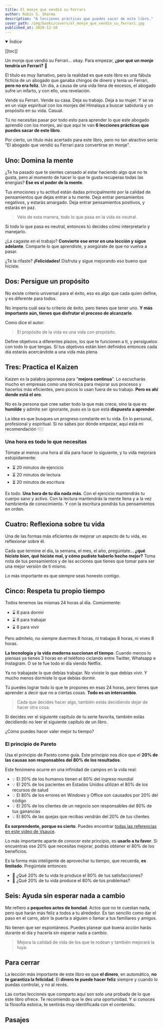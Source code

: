 ```yaml
---
title: El monje que vendió su Ferrari
author: Robin S. Sharma
description: "6 lecciones prácticas que puedes sacar de este libro."
cover_path: /img/books/covers/el_monje_que_vendio_su_ferrari.jpg
published_at: 2020-12-10
---
```


<details open>
  <summary>
    Índice
  </summary>

  [[toc]]

</details>

Un monje que vendió su Ferrari... okay. Para empezar, **¿por qué un monje tendría un Ferrari?** 🧐

El título es muy llamativo, pero la realidad es que este libro es una fábula ficticia de un abogado que ganaba chingos de dinero y tenía un Ferrari, **pero no era feliz**. Un día, a causa de una vida llena de excesos, el abogado sufre un infarto, y con ello, una revelación. 

Vende su Ferrari. Vende su casa. Deja su trabajo. Deja a su mujer. Y se va en un viaje espiritual con los monjes del Himalaya a buscar sabiduría y un propósito en su vida. Casual.

Tú no necesitas pasar por todo esto para aprender lo que este abogado aprendió con los monjes, así que aquí te van **6 lecciones prácticas que puedes sacar de este libro**.

Por cierto, un título más acertado para este libro, pero no tan atractivo sería: "El abogado que vendió su Ferrari para convertirse en monje".

## Uno: Domina la mente

¿Te ha pasado que te sientes cansado al estar haciendo algo que no te gusta, pero al momento de hacer lo que te gusta recuperas todas las energías? **Ese es el poder de la mente**.

Tus emociones y tu actitud están dadas principalmente por la calidad de pensamientos que dejas entrar a tu mente. Deja entrar pensamientos negativos, y estarás amargado. Deja entrar pensamientos positivos, y estarás en paz.

> Velo de esta manera, todo lo que pasa en la vida es neutral.

Si todo lo que pasa es neutral, entonces tú decides cómo interpretarlo y manejarlo. 

¿La cagaste en el trabajo? **Convierte ese error en una lección y sigue adelante**. Comparte lo que aprendiste, y asegúrate de que no vuelva a pasar.

¿Te la rifaste? **¡Felicidades!** Disfruta y sigue mejorando eso bueno que hiciste.

## Dos: Persigue un propósito

No existe criterio universal para el éxito, eso es algo que cada quien define, y es diferente para todos. 

No importa cuál sea tu criterio de éxito, pero tienes que tener uno. **Y más importante aún, tienes que disfrutar el proceso de alcanzarlo**.

Como dice el autor:

> El propósito de la vida es una vida con propósito.

Define objetivos a diferentes plazos, los que te funcionen a ti, y persíguelos con todo lo que tengas. Si tus objetivos están bien definidos entonces cada día estarás acercándote a una vida más plena.

## Tres: Practica el Kaizen

Kaizen es la palabra japonesa para "**mejora continua**". Lo escucharás mucho en empresas como una técnica para mejorar sus procesos y hacerlos más eficientes, pero pocos lo usan fuera de su trabajo. **Pero es ahí donde está el oro**.

No es la persona que cree saber todo la que más crece, sino la que es **humilde** y admite ser ignorante, pues es la que está **dispuesta a aprender**. 

La idea es que busques un progreso constante en tu vida. En lo personal, profesional y espiritual. Si no sabes por dónde empezar, aquí está mi recomendación 👇🏼

### Una hora es todo lo que necesitas

Tómate al menos una hora al día para hacer lo siguiente, y tu vida mejorará estúpidamente:
- ⏳ 20 minutos de ejercicio
- ⏳ 20 minutos de lectura
- ⏳ 20 minutos de escritura

Es todo. **Una hora de tu día nada más**. Con el ejercicio mantendrás tu cuerpo sano y activo. Con la lectura mantendrás la mente llena y a la vez hambrienta de conocimiento. Y con la escritura pondrás tus pensamientos en orden.

## Cuatro: Reflexiona sobre tu vida

Una de las formas más eficientes de mejorar un aspecto de tu vida, es reflexionar sobre él.

Cada que termine el día, la semana, el mes, el año, pregúntate... **¿qué hiciste bien, qué hiciste mal, y cómo pudiste haberlo hecho mejor?** Toma nota de tus pensamientos y de las acciones que tienes que tomar para ser una mejor versión de ti mismo.

Lo más importante es que siempre seas honesto contigo.

## Cinco: Respeta tu propio tiempo

Todos tenemos las mismas 24 horas al día. Comúnmente:
- ⌛️ 8 para dormir
- ⌛️ 8 para trabajar
- ⌛️ 8 para vivir

Pero admítelo, no siempre duermes 8 horas, ni trabajas 8 horas, ni vives 8 horas.

**La tecnología y la vida moderna succionan el tiempo**. Cuando menos lo piensas ya tienes 3 horas en el teléfono ciclando entre Twitter, Whatsapp e Instagram. O se te fue todo el día viendo Netflix.

Ya no trabajaste lo que debías trabajar. No viviste lo que debías vivir. Y mucho menos dormiste lo que debías dormir.

Tú puedes lograr todo lo que te propones en esas 24 horas, pero tienes que aprender a decir que no a ciertas cosas. **Todo es un intercambio**. 

> Cada que decides hacer algo, también estás decidiendo dejar de hacer otra cosa.

Si decides ver el siguiente capítulo de tu serie favorita, también estás decidiendo no leer el siguiente capítulo de un libro.

¿Cómo puedes hacer valer mejor tu tiempo?

### El principio de Pareto

Usa el principio de Pareto como guía. Este principio nos dice que el **20% de las causas son responsables del 80% de los resultados**.

Este fenómeno ocurre en una infinidad de campos en la vida real:
- 💡 El 20% de los humanos tienen el 80% del ingreso mundial
- 💡 El 20% de los pacientes en Estados Unidos utilizan el 80% de los recursos de salud
- 💡 El 80% de los errores en Windows y Office son causados por 20% del código
- 💡 El 20% de los clientes de un negocio son responsables del 80% de tus ganancias
- 💡 El 80% de las quejas que recibas vendrán del 20% de tus clientes

**Es sorprendente, porque es cierto**. Puedes encontrar [todas las referencias en este video de Vsauce](https://www.youtube.com/watch?v=fCn8zs912OE).

Lo más importante aparte de conocer este principio, es **usarlo a tu favor**. Si encuentras ese 20% que necesitas mejorar, podrás obtener el 80% de los beneficios.

Es la forma más inteligente de aprovechar tu tiempo, que recuerda, **es limitado**. Pregúntate entonces:

- 🤔 ¿Qué 20% de tu vida te produce el 80% de tus satisfacciones?
- 🤔 ¿Qué 20% de tu vida produce el 80% de tus problemas?

## Seis: Ayuda sin esperar nada a cambio

Me refiero a **pequeños actos de bondad**. Actos que no te cuestan nada, pero que harán más feliz a todos a tu alrededor. Es tan sencillo como dar el paso en el carro, abrir la puerta a alguien o llamar a tus familiares y amigos.

No tienen que ser espontáneos. Puedes planear qué buena acción harás durante el día y hacerla sin esperar nada a cambio.

> Mejora la calidad de vida de los que te rodean y también mejorará la tuya.

## Para cerrar

La lección más importante de este libro es que **el dinero**, en automático, **no te garantiza la felicidad**. El **dinero te puede hacer feliz** siempre y cuando lo puedas controlar, y no al revés.

Las cortas lecciones que comparto aquí son solo una probada de lo que este libro ofrece. Te recomiendo que le des una oportunidad. Y si conoces la filosofía estoica, te sentirás muy identificada con el contenido.

## Pasajes